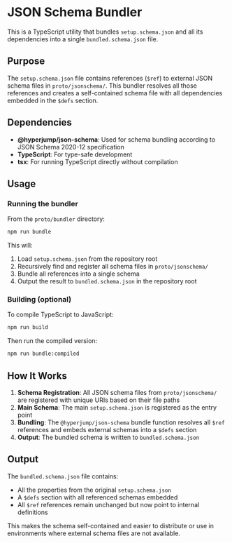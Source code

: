 # JSON Schema Bundler

This is a TypeScript utility that bundles `setup.schema.json` and all its dependencies into a single `bundled.schema.json` file.

## Purpose

The `setup.schema.json` file contains references (`$ref`) to external JSON schema files in `proto/jsonschema/`. This bundler resolves all those references and creates a self-contained schema file with all dependencies embedded in the `$defs` section.

## Dependencies

- **@hyperjump/json-schema**: Used for schema bundling according to JSON Schema 2020-12 specification
- **TypeScript**: For type-safe development
- **tsx**: For running TypeScript directly without compilation

## Usage

### Running the bundler

From the `proto/bundler` directory:

```bash
npm run bundle
```

This will:
1. Load `setup.schema.json` from the repository root
2. Recursively find and register all schema files in `proto/jsonschema/`
3. Bundle all references into a single schema
4. Output the result to `bundled.schema.json` in the repository root

### Building (optional)

To compile TypeScript to JavaScript:

```bash
npm run build
```

Then run the compiled version:

```bash
npm run bundle:compiled
```

## How It Works

1. **Schema Registration**: All JSON schema files from `proto/jsonschema/` are registered with unique URIs based on their file paths
2. **Main Schema**: The main `setup.schema.json` is registered as the entry point
3. **Bundling**: The `@hyperjump/json-schema` bundle function resolves all `$ref` references and embeds external schemas into a `$defs` section
4. **Output**: The bundled schema is written to `bundled.schema.json`

## Output

The `bundled.schema.json` file contains:
- All the properties from the original `setup.schema.json`
- A `$defs` section with all referenced schemas embedded
- All `$ref` references remain unchanged but now point to internal definitions

This makes the schema self-contained and easier to distribute or use in environments where external schema files are not available.
